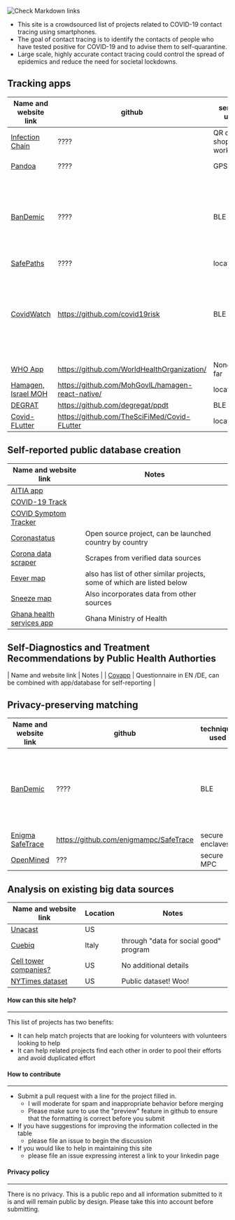 ![Check Markdown links](https://github.com/shankari/covid-19-tracing-projects/workflows/Check%20Markdown%20links/badge.svg)

- This site is a crowdsourced list of projects related to COVID-19 contact tracing using smartphones.
- The goal of contact tracing is to identify the contacts of people who have tested positive for COVID-19 and to advise them to self-quarantine.
- Large scale, highly accurate contact tracing could control the spread of epidemics and reduce the need for societal lockdowns.


## Tracking apps

| Name and website link | github            | sensors used      | volunteer signup       | Notes |
|-----------------------|-------------------|-------------------|------------------------|-------|
| [Infection Chain ](???) | ???? | QR code at shops and workplaces      | https://devpost.com/software/infection-chain | |
| [Pandoa](https://pandoa.org/) | ???? | GPS      | https://devpost.com/software/08_pandoa-corona-virus-tracker | data on phone |
| [BanDemic](http://bandemic.app/) | ???? | BLE      | https://bandemic.app/kontakt/ | Privacy aware, randomized keys, data on phone, protocol for integration into other apps |
| [SafePaths](http://safepaths.mit.edu/) | ???? | location      | http://forms.gle/3fzhfJkq8kbF7uf89 | |
| [CovidWatch](https://www.covid-watch.org/) | https://github.com/covid19risk | BLE         | Scroll to the end of https://www.covid-watch.org/ | Direct link to collaborate page doesn't work because of missing key. Google analytics?  |
| [WHO App](https://spectrum.ieee.org/the-human-os/biomedical/devices/who-official-coronavirus-app-waze-covid19) | https://github.com/WorldHealthOrganization/ | None so far | https://github.com/WorldHealthOrganization/app/blob/master/docs/ONBOARDING.md | | 
| [Hamagen, Israel MOH](https://medium.com/proferosec-osm/hamagen-application-fighiting-the-corona-virus-4ecf55eb4f7c) | https://github.com/MohGovIL/hamagen-react-native/ | location | https://github.com/MohGovIL/hamagen-react-native/blob/master/CONTRIBUTING.md | |
| [DEGRAT](https://github.com/degregat/ppdt) | https://github.com/degregat/ppdt | BLE | ??? | | 
| [Covid-FLutter](https://classworkdecjan.blogspot.com/2020/03/covid-project.html) | https://github.com/TheSciFiMed/Covid-FLutter | location      | http://bit.ly/Covid-Slack | |


## Self-reported public database creation

| Name and website link | Notes |
|-----------------------|-------|
| [AITIA app](https://aitia.app/user/register#) |  |
| [COVID-19 Track](https://covid-19-track.com/) |  | 
| [COVID Symptom Tracker](https://covid.joinzoe.com/) | |
| [Coronastatus](https://github.com/BustByte/coronastatus) | Open source project, can be launched country by country |
| [Corona data scraper](https://coronadatascraper.com/#home) | Scrapes from verified data sources |
| [Fever map](https://gitlab.com/fevermap/fevermap/-/issues/1) | also has list of other similar projects, some of which are listed below |
| [Sneeze map](https://sneezemap.com/) | Also incorporates data from other sources |
| [Ghana health services app](https://play.google.com/store/apps/details?id=com.kt.gepp.and) | Ghana Ministry of Health | 


## Self-Diagnostics and Treatment Recommendations by Public Health Authorties

| Name and website link | Notes |
| [Covapp](https://covapp.charite.de/) | Questionnaire in EN /DE, can be combined with app/database for self-reporting |


## Privacy-preserving matching

| Name and website link | github | technique used | volunteer signup | Notes |
|-----------------------|--------|----------------|------------------|-------|
| [BanDemic](http://bandemic.app/) | ???? | BLE      | https://bandemic.app/kontakt/ | Privacy aware, randomized keys, data on phone, protocol for integration into other apps |
| [Enigma SafeTrace](https://blog.enigma.co/safetrace-privacy-preserving-contact-tracing-for-covid-19-c5ae8e1afa93) | https://github.com/enigmampc/SafeTrace | secure enclaves | https://github.com/enigmampc/SafeTrace/blob/master/CONTRIBUTE.md | |
| [OpenMined](http://openmined.org) | ??? | secure MPC | ??? | |


## Analysis on existing big data sources

| Name and website link | Location  | Notes |
|-----------------------|-----------|-------|
| [Unacast](https://www.washingtonpost.com/technology/2020/03/24/social-distancing-maps-cellphone-location/) | US |  |
| [Cuebiq](https://www.cuebiq.com/about/data-for-good/) | Italy | through "data for social good" program | 
| [Cell tower companies?](https://twitter.com/nikete/status/1242820006938914822) | US | No additional details |
| [NYTimes dataset](https://github.com/nytimes/covid-19-data) | US | Public dataset! Woo! |


#### How can this site help?
------
This list of projects has two benefits:
- It can help match projects that are looking for volunteers with volunteers looking to help
- It can help related projects find each other in order to pool their efforts and avoid duplicated effort

#### How to contribute
------
- Submit a pull request with a line for the project filled in.
  - I will moderate for spam and inappropriate behavior before merging
  - Please make sure to use the "preview" feature in github to ensure that the formatting is correct before you submit
- If you have suggestions for improving the information collected in the table
  - please file an issue to begin the discussion
- If you would like to help in maintaining this site
  - please file an issue expressing interest a link to your linkedin page
  

#### Privacy policy
------
There is no privacy. This is a public repo and all information submitted to it is and will remain public by design. Please take this into account before submitting.
